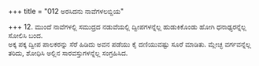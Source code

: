 +++
title = "012 ಅರಸಿದನು ನಾವೆಗಳಲಬ್ದಿಯ"

+++
12. ಮುಂದೆ ನಾವೆಗಳಲ್ಲಿ ಸಮುದ್ರದ ನಡುವೆಯಲ್ಲಿ ದ್ವೀಪಗಳನ್ನೆಲ್ಲ ಹುಡುಕಿಕೊಂಡು ಹೋಗಿ ಧನಾಢ್ಯರನ್ನೆಲ್ಲ ಸೋಲಿಸಿ ಬಂದ.   
ಅಕ್ಕ ಪಕ್ಕ ದ್ವೀಪ ಪಾಲಕರನ್ನು ಸೆರೆ ಹಿಡಿದು  ಅವನ ಪಡೆಯು ಕೈ ದಣಿಯುವಷ್ಟು ಸೂರೆ ಮಾಡಿತು. ಮ್ಲೇಚ್ಛ ವರ್ಗವನ್ನೆಲ್ಲ ತರಿದು, ಶೋಧಿಸಿ ಅಲ್ಲಿನ ಸಾರವಸ್ತುಗಳನ್ನೆಲ್ಲ ಸಂಗ್ರಹಿಸಿದ.